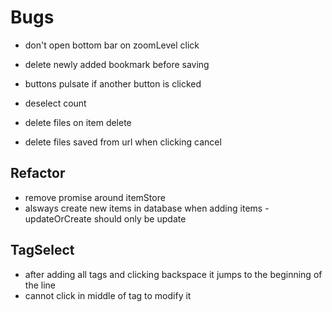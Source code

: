 # Bugs
* don't open bottom bar on zoomLevel click
* delete newly added bookmark before saving
* buttons pulsate if another button is clicked

* deselect count
* delete files on item delete
* delete files saved from url when clicking cancel


## Refactor
* remove promise around itemStore
* alsways create new items in database when adding items - updateOrCreate should only be update

## TagSelect
* after adding all tags and clicking backspace it jumps to the beginning of the line
* cannot click in middle of tag to modify it
